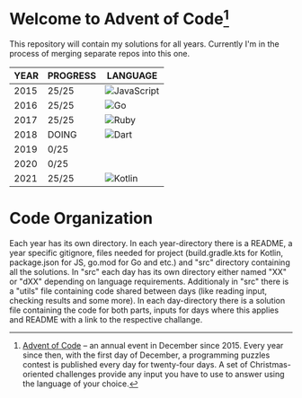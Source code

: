 # Welcome to Advent of Code[^aoc]

This repository will contain my solutions for all years. Currently I'm in the process of merging separate repos into this one.

| YEAR | PROGRESS | LANGUAGE |
| ---- | -------- | -------- |
| 2015 | 25/25    | <img alt="JavaScript" src="https://img.shields.io/badge/JavaScript-444444.svg?logo=javascript"> |
| 2016 | 25/25    | <img alt="Go" src="https://img.shields.io/badge/Go-444444.svg?logo=go"> |
| 2017 | 25/25    | <img alt="Ruby" src="https://img.shields.io/badge/Ruby-444444.svg?logo=ruby&logoColor=CC342D"> |
| 2018 | DOING    | <img alt="Dart" src="https://img.shields.io/badge/Dart-444444.svg?logo=dart&logoColor=0175C2"> |
| 2019 | 0/25     | |
| 2020 | 0/25     | |
| 2021 | 25/25    | <img alt="Kotlin" src="https://img.shields.io/badge/Kotlin-444444.svg?logo=Kotlin"> |

# Code Organization

Each year has its own directory. In each year-directory there is a README, a year specific gitignore, files needed for project 
(build.gradle.kts for Kotlin, package.json for JS, go.mod for Go and etc.) and "src" directory containing
all the solutions. In "src" each day has its own directory either named "XX" or "dXX" depending on language requirements.
Additionaly in "src" there is a "utils" file containing code shared between days (like reading input, checking results
and some more). In each day-directory there is a solution file containing the code for both parts, inputs for days where this applies
and README with a link to the respective challange.

[^aoc]:
    [Advent of Code][aoc] – an annual event in December since 2015.
    Every year since then, with the first day of December, a programming puzzles contest is published every day for twenty-four days.
    A set of Christmas-oriented challenges provide any input you have to use to answer using the language of your choice.

[aoc]: https://adventofcode.com
